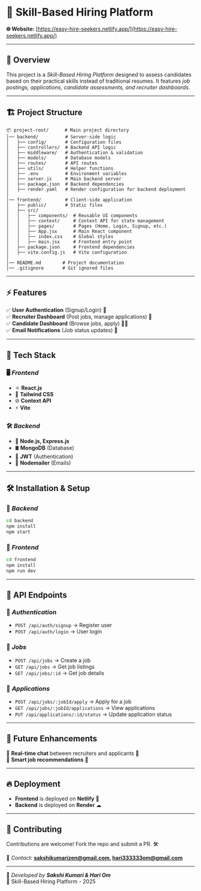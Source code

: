 # 🚀 Skill-Based Hiring Platform

**🌐 Website:** [https://easy-hire-seekers.netlify.app/](https://easy-hire-seekers.netlify.app/)

---

## 📌 Overview

This project is a _Skill-Based Hiring Platform_ designed to assess candidates based on their practical skills instead of traditional resumes. It features _job postings, applications, candidate assessments, and recruiter dashboards_.

---

## 🏗 Project Structure

```
📦 project-root/      # Main project directory
│── backend/          # Server-side logic
│   ├── config/       # Configuration files
│   ├── controllers/  # Backend API logic
│   ├── middleware/   # Authentication & validation
│   ├── models/       # Database models
│   ├── routes/       # API routes
│   ├── utils/        # Helper functions
│   ├── .env          # Environment variables
│   ├── server.js     # Main backend server
│   ├── package.json  # Backend dependencies
│   ├── render.yaml   # Render configuration for backend deployment
│
│── frontend/         # Client-side application
│   ├── public/       # Static files
│   ├── src/
│   │   ├── components/  # Reusable UI components
│   │   ├── context/     # Context API for state management
│   │   ├── pages/       # Pages (Home, Login, Signup, etc.)
│   │   ├── App.jsx      # Main React component
│   │   ├── index.css    # Global styles
│   │   ├── main.jsx     # Frontend entry point
│   ├── package.json     # Frontend dependencies
│   ├── vite.config.js   # Vite configuration
│
│── README.md        # Project documentation
│── .gitignore       # Git ignored files
```

---

## ⚡ Features

✅ **User Authentication** (Signup/Login) 🔐  
✅ **Recruiter Dashboard** (Post jobs, manage applications) 🎯  
✅ **Candidate Dashboard** (Browse jobs, apply) 👨‍💻  
✅ **Email Notifications** (Job status updates) 📩

---

## 🚀 Tech Stack

### 🖥 _Frontend_

- ⚛ **React.js**
- 🎨 **Tailwind CSS**
- 🌐 **Context API**
- ⚡ **Vite**

### 🛠 _Backend_

- 🚀 **Node.js, Express.js**
- 🛢 **MongoDB** (Database)
- 🔑 **JWT** (Authentication)
- 📧 **Nodemailer** (Emails)

---

## 🛠 Installation & Setup

### 🎯 _Backend_

```sh
cd backend
npm install
npm start
```

### 🎯 _Frontend_

```sh
cd frontend
npm install
npm run dev
```

---

## 📌 API Endpoints

### 🔑 _Authentication_

- `POST /api/auth/signup` → Register user
- `POST /api/auth/login` → User login

### 📌 _Jobs_

- `POST /api/jobs` → Create a job
- `GET /api/jobs` → Get job listings
- `GET /api/jobs/:id` → Get job details

### 📩 _Applications_

- `POST /api/jobs/:jobId/apply` → Apply for a job
- `GET /api/jobs/:jobId/applications` → View applications
- `PUT /api/applications/:id/status` → Update application status

---

## 📌 Future Enhancements

🚀 **Real-time chat** between recruiters and applicants 💬  
🚀 **Smart job recommendations** 🤖

---

## 🔥 Deployment

- **Frontend** is deployed on **Netlify** 🚀
- **Backend** is deployed on **Render** ☁

---

## 🤝 Contributing

Contributions are welcome! Fork the repo and submit a PR. 🛠

📩 _Contact:_ **sakshikumarizen@gmail.com, hari333333om@gmail.com**

---

🎯 _Developed by **Sakshi Kumari & Hari Om**_  
🚀 Skill-Based Hiring Platform - 2025
